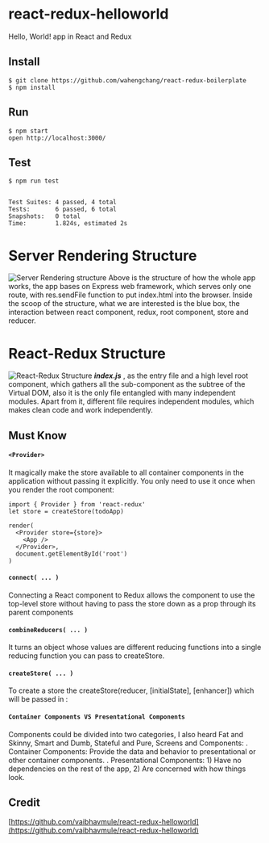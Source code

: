 # react-redux-helloworld
Hello, World! app in React and Redux

## Install

```
$ git clone https://github.com/wahengchang/react-redux-boilerplate
$ npm install
```

## Run
```
$ npm start
open http://localhost:3000/

```

## Test
```
$ npm run test


Test Suites: 4 passed, 4 total
Tests:       6 passed, 6 total
Snapshots:   0 total
Time:        1.824s, estimated 2s

```

# Server Rendering Structure
![Server Rendering structure](https://cdn-images-1.medium.com/max/1500/1*uu7MvpLsU-UUzYCG42M8hA.jpeg "React Redux server rendering structure")
Above is the structure of how the whole app works, the app bases on Express web framework, which serves only one route, with res.sendFile function to put index.html into the browser. Inside the scoop of the structure, what we are interested is the blue box, the interaction between react component, redux, root component, store and reducer.

# React-Redux Structure
![React-Redux Structure](https://cdn-images-1.medium.com/max/1500/1*OueT3QJ51YGt2lwCdkw2sQ.jpeg "React Redux Structure of data, store, props, state and component")
_**index.js**_ , as the entry file and a high level root component, which gathers all the sub-component as the subtree of the Virtual DOM, also it is the only file entangled with many independent modules. Apart from it, different file requires independent modules, which makes clean code and work independently.

## Must Know
#### `<Provider>` 
It magically make the store available to all container components in the application without passing it explicitly. You only need to use it once when you render the root component:
```
import { Provider } from 'react-redux'
let store = createStore(todoApp)

render(
  <Provider store={store}>
    <App />
  </Provider>,
  document.getElementById('root')
)
```

#### `connect( ... )`
Connecting a React component to Redux allows the component to use the top-level store without having to pass the store down as a prop through its parent components

#### `combineReducers( ... )`
It turns an object whose values are different reducing functions into a single reducing function you can pass to createStore.

#### `createStore( ... )`
To create a store the createStore(reducer, [initialState], [enhancer]) which will be passed in <Provider>:

#### `Container Components VS Presentational Components`
Components could be divided into two categories, I also heard Fat and Skinny, Smart and Dumb, Stateful and Pure, Screens and Components:
 . Container Components: Provide the data and behavior to presentational or other container components.
 . Presentational Components: 1) Have no dependencies on the rest of the app, 2) Are concerned with how things look.


## Credit
[https://github.com/vaibhavmule/react-redux-helloworld](https://github.com/vaibhavmule/react-redux-helloworld)